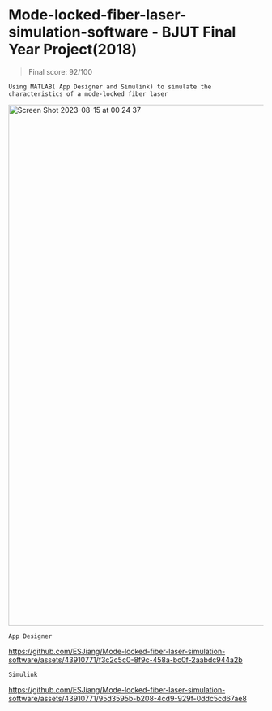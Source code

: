 # Mode-locked-fiber-laser-simulation-software - BJUT Final Year Project(2018)
> Final score: 92/100

`Using MATLAB( App Designer and Simulink) to simulate the characteristics of a mode-locked fiber laser` 

<img width="1027" alt="Screen Shot 2023-08-15 at 00 24 37" src="https://github.com/ESJiang/Mode-locked-fiber-laser-simulation-software/assets/43910771/752945d5-13c7-4e38-8762-a069befd0bc5">

`App Designer`

https://github.com/ESJiang/Mode-locked-fiber-laser-simulation-software/assets/43910771/f3c2c5c0-8f9c-458a-bc0f-2aabdc944a2b

`Simulink`

https://github.com/ESJiang/Mode-locked-fiber-laser-simulation-software/assets/43910771/95d3595b-b208-4cd9-929f-0ddc5cd67ae8
